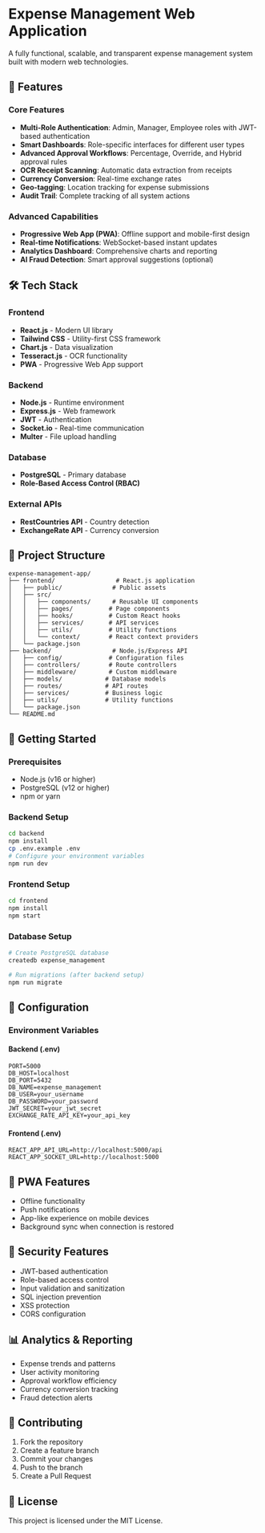 # Expense Management Web Application

A fully functional, scalable, and transparent expense management system built with modern web technologies.

## 🚀 Features

### Core Features
- **Multi-Role Authentication**: Admin, Manager, Employee roles with JWT-based authentication
- **Smart Dashboards**: Role-specific interfaces for different user types
- **Advanced Approval Workflows**: Percentage, Override, and Hybrid approval rules
- **OCR Receipt Scanning**: Automatic data extraction from receipts
- **Currency Conversion**: Real-time exchange rates
- **Geo-tagging**: Location tracking for expense submissions
- **Audit Trail**: Complete tracking of all system actions

### Advanced Capabilities
- **Progressive Web App (PWA)**: Offline support and mobile-first design
- **Real-time Notifications**: WebSocket-based instant updates
- **Analytics Dashboard**: Comprehensive charts and reporting
- **AI Fraud Detection**: Smart approval suggestions (optional)

## 🛠 Tech Stack

### Frontend
- **React.js** - Modern UI library
- **Tailwind CSS** - Utility-first CSS framework
- **Chart.js** - Data visualization
- **Tesseract.js** - OCR functionality
- **PWA** - Progressive Web App support

### Backend
- **Node.js** - Runtime environment
- **Express.js** - Web framework
- **JWT** - Authentication
- **Socket.io** - Real-time communication
- **Multer** - File upload handling

### Database
- **PostgreSQL** - Primary database
- **Role-Based Access Control (RBAC)**

### External APIs
- **RestCountries API** - Country detection
- **ExchangeRate API** - Currency conversion

## 📁 Project Structure

```
expense-management-app/
├── frontend/                 # React.js application
│   ├── public/              # Public assets
│   ├── src/
│   │   ├── components/      # Reusable UI components
│   │   ├── pages/          # Page components
│   │   ├── hooks/          # Custom React hooks
│   │   ├── services/       # API services
│   │   ├── utils/          # Utility functions
│   │   └── context/        # React context providers
│   └── package.json
├── backend/                 # Node.js/Express API
│   ├── config/             # Configuration files
│   ├── controllers/        # Route controllers
│   ├── middleware/         # Custom middleware
│   ├── models/            # Database models
│   ├── routes/            # API routes
│   ├── services/          # Business logic
│   ├── utils/             # Utility functions
│   └── package.json
└── README.md
```

## 🚀 Getting Started

### Prerequisites
- Node.js (v16 or higher)
- PostgreSQL (v12 or higher)
- npm or yarn

### Backend Setup
```bash
cd backend
npm install
cp .env.example .env
# Configure your environment variables
npm run dev
```

### Frontend Setup
```bash
cd frontend
npm install
npm start
```

### Database Setup
```bash
# Create PostgreSQL database
createdb expense_management

# Run migrations (after backend setup)
npm run migrate
```

## 🔧 Configuration

### Environment Variables

#### Backend (.env)
```
PORT=5000
DB_HOST=localhost
DB_PORT=5432
DB_NAME=expense_management
DB_USER=your_username
DB_PASSWORD=your_password
JWT_SECRET=your_jwt_secret
EXCHANGE_RATE_API_KEY=your_api_key
```

#### Frontend (.env)
```
REACT_APP_API_URL=http://localhost:5000/api
REACT_APP_SOCKET_URL=http://localhost:5000
```

## 📱 PWA Features

- Offline functionality
- Push notifications
- App-like experience on mobile devices
- Background sync when connection is restored

## 🔐 Security Features

- JWT-based authentication
- Role-based access control
- Input validation and sanitization
- SQL injection prevention
- XSS protection
- CORS configuration

## 📊 Analytics & Reporting

- Expense trends and patterns
- User activity monitoring
- Approval workflow efficiency
- Currency conversion tracking
- Fraud detection alerts

## 🤝 Contributing

1. Fork the repository
2. Create a feature branch
3. Commit your changes
4. Push to the branch
5. Create a Pull Request

## 📄 License

This project is licensed under the MIT License.
